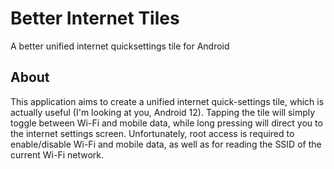 # Better Internet Tiles

A better unified internet quicksettings tile for Android

## About

This application aims to create a unified internet quick-settings tile, which is actually useful (I'm looking at you, Android 12).
Tapping the tile will simply toggle between Wi-Fi and mobile data, while long pressing will direct you to the internet settings screen.
Unfortunately, root access is required to enable/disable Wi-Fi and mobile data, as well as for reading the SSID of the current Wi-Fi network.
